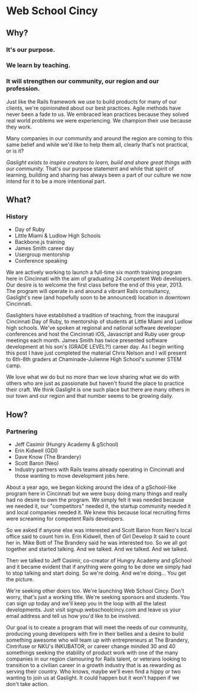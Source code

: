 # Web School Cincy

## Why?
### It's our purpose.
### We learn by teaching.
### It will strengthen our community, our region and our profession.

Just like the Rails framework we use to build products for many of our clients, we're opinionated about our best practices. Agile methods have never been a fade to us. We embraced lean practices because they solved real world problems we were experiencing. We champion their use because they work.

Many companies in our community and around the region are coming to this same belief and while we'd like to help them all, clearly that's not practical, or is it?

*Gaslight exists to inspire creators to learn, build and share great things with our community.* That's our purpose statement and while that spirit of learning, building and sharing has always been a part of our culture we now intend for it to be a more intentional part.

## What?
### History
* Day of Ruby
* Little Miami & Ludlow High Schools
* Backbone.js training
* James Smith career day
* Usergroup mentorship
* Conference speaking

We are actively working to launch a full-time six month training program here in Cincinnati with the aim of graduating 24 competent Web developers. Our desire is to welcome the first class before the end of this year, 2013. The program will operate in and around a vibrant Rails consultancy, Gaslight's new (and hopefully soon to be announced) location in downtown Cincinnati.

Gaslighters have established a tradition of teaching, from the inaugural Cincinnati Day of Ruby, to mentorship of students at Little Miami and Ludlow high schools. We've spoken at regional and national software developer conferences and host the Cincinnati iOS, Javascript and Ruby user group meetings each month. James Smith has twice presented software development at his son's (GRADE LEVEL?!) career day. As I begin writing this post I have just completed the material Chris Nelson and I will present to 6th-8th graders at Chaminade-Julienne High School's summer STEM camp.

We love what we do but no more than we love sharing what we do with others who are just as passionate but haven't found the place to practice their craft. We think Gaslight is one such place but there are many others in our town and our region and that number seems to be growing daily.

## How?
### Partnering
* Jeff Casimir (Hungry Academy & gSchool)
* Erin Kidwell (GDI)
* Dave Know (The Brandery)
* Scott Baron (Neo)
* Industry partners with Rails teams already operating in Cincinnati and those wanting to move development jobs here.

About a year ago, we began kicking around the idea of a gSchool-like program here in Cincinnati but we were busy doing many things and really had no desire to own the program. We simply felt it was needed because we needed it, our "competitors" needed it, the startup community needed it and local companies needed it. We knew this because local recruiting firms were screaming for competent Rails developers.

So we asked if anyone else was interested and Scott Baron from Neo's local office said to count him in. Erin Kidwell, then of Girl Develop It said to count her in. Mike Bott of The Brandery said he was interested too. So we all got together and started talking. And we talked. And we talked. And we talked.

Then we talked to Jeff Casimir, co-creator of Hungry Academy and gSchool and it became evident that if anything were going to be done we simply had to stop talking and start doing. So we're doing. And we're doing... You get the picture.

We're seeking other doers too. We're launching Web School Cincy. Don't worry, that's just a working title. We're seeking sponsors and students. You can sign up today and we'll keep you in the loop with all the latest developments. Just visit signup.webschoolcincy.com and leave us your email address and tell us how you'd like to be involved.

Our goal is to create a program that will meet the needs of our community, producing young developers with fire in their bellies and a desire to build something awesome who will team up with entrepreneurs at The Brandery, Cintrifuse or NKU's INKUBATOR, or career change minded 30 and 40 somethings seeking the stability of product work with one of the many companies in our region clamouring for Rails talent, or veterans looking to transition to a civilian career in a growth industry that is as rewarding as serving their country. Who knows, maybe we'll even find a hippy or two wanting to join us at Gaslight. It could happen but it won't happen if we don't take action.